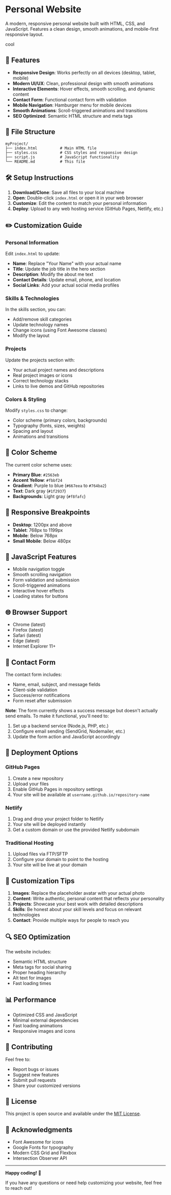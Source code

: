 # Personal Website

A modern, responsive personal website built with HTML, CSS, and JavaScript. Features a clean design, smooth animations, and mobile-first responsive layout.

cool

## 🚀 Features

- **Responsive Design**: Works perfectly on all devices (desktop, tablet, mobile)
- **Modern UI/UX**: Clean, professional design with smooth animations
- **Interactive Elements**: Hover effects, smooth scrolling, and dynamic content
- **Contact Form**: Functional contact form with validation
- **Mobile Navigation**: Hamburger menu for mobile devices
- **Smooth Animations**: Scroll-triggered animations and transitions
- **SEO Optimized**: Semantic HTML structure and meta tags

## 📁 File Structure

```
myProject/
├── index.html          # Main HTML file
├── styles.css          # CSS styles and responsive design
├── script.js           # JavaScript functionality
└── README.md           # This file
```

## 🛠️ Setup Instructions

1. **Download/Clone**: Save all files to your local machine
2. **Open**: Double-click `index.html` or open it in your web browser
3. **Customize**: Edit the content to match your personal information
4. **Deploy**: Upload to any web hosting service (GitHub Pages, Netlify, etc.)

## ✏️ Customization Guide

### Personal Information

Edit `index.html` to update:

- **Name**: Replace "Your Name" with your actual name
- **Title**: Update the job title in the hero section
- **Description**: Modify the about me text
- **Contact Details**: Update email, phone, and location
- **Social Links**: Add your actual social media profiles

### Skills & Technologies

In the skills section, you can:
- Add/remove skill categories
- Update technology names
- Change icons (using Font Awesome classes)
- Modify the layout

### Projects

Update the projects section with:
- Your actual project names and descriptions
- Real project images or icons
- Correct technology stacks
- Links to live demos and GitHub repositories

### Colors & Styling

Modify `styles.css` to change:
- Color scheme (primary colors, backgrounds)
- Typography (fonts, sizes, weights)
- Spacing and layout
- Animations and transitions

## 🎨 Color Scheme

The current color scheme uses:
- **Primary Blue**: `#2563eb`
- **Accent Yellow**: `#fbbf24`
- **Gradient**: Purple to blue (`#667eea` to `#764ba2`)
- **Text**: Dark gray (`#1f2937`)
- **Backgrounds**: Light gray (`#f8fafc`)

## 📱 Responsive Breakpoints

- **Desktop**: 1200px and above
- **Tablet**: 768px to 1199px
- **Mobile**: Below 768px
- **Small Mobile**: Below 480px

## 🔧 JavaScript Features

- Mobile navigation toggle
- Smooth scrolling navigation
- Form validation and submission
- Scroll-triggered animations
- Interactive hover effects
- Loading states for buttons

## 🌐 Browser Support

- Chrome (latest)
- Firefox (latest)
- Safari (latest)
- Edge (latest)
- Internet Explorer 11+

## 📧 Contact Form

The contact form includes:
- Name, email, subject, and message fields
- Client-side validation
- Success/error notifications
- Form reset after submission

**Note**: The form currently shows a success message but doesn't actually send emails. To make it functional, you'll need to:
1. Set up a backend service (Node.js, PHP, etc.)
2. Configure email sending (SendGrid, Nodemailer, etc.)
3. Update the form action and JavaScript accordingly

## 🚀 Deployment Options

### GitHub Pages
1. Create a new repository
2. Upload your files
3. Enable GitHub Pages in repository settings
4. Your site will be available at `username.github.io/repository-name`

### Netlify
1. Drag and drop your project folder to Netlify
2. Your site will be deployed instantly
3. Get a custom domain or use the provided Netlify subdomain

### Traditional Hosting
1. Upload files via FTP/SFTP
2. Configure your domain to point to the hosting
3. Your site will be live at your domain

## 📝 Customization Tips

1. **Images**: Replace the placeholder avatar with your actual photo
2. **Content**: Write authentic, personal content that reflects your personality
3. **Projects**: Showcase your best work with detailed descriptions
4. **Skills**: Be honest about your skill levels and focus on relevant technologies
5. **Contact**: Provide multiple ways for people to reach you

## 🔍 SEO Optimization

The website includes:
- Semantic HTML structure
- Meta tags for social sharing
- Proper heading hierarchy
- Alt text for images
- Fast loading times

## 📊 Performance

- Optimized CSS and JavaScript
- Minimal external dependencies
- Fast loading animations
- Responsive images and icons

## 🤝 Contributing

Feel free to:
- Report bugs or issues
- Suggest new features
- Submit pull requests
- Share your customized versions

## 📄 License

This project is open source and available under the [MIT License](LICENSE).

## 🙏 Acknowledgments

- Font Awesome for icons
- Google Fonts for typography
- Modern CSS Grid and Flexbox
- Intersection Observer API

---

**Happy coding!** 🎉

If you have any questions or need help customizing your website, feel free to reach out!

